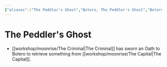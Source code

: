 ```yaml
---
{"aliases":["The Peddler's Ghost","Bolero, The Peddler's Ghost","Bolero","Bolero","The Peddler's Ghost","The Peddler's Ghost"],"date-created":"2024-08-23T15:08","date-modified":"2024-09-23T09:32","dg-publish":true,"tags":["moonrise","moonrise/person"],"title":"The Peddler's Ghost","permalink":"/workshop/moonrise/the-peddler-s-ghost/","dgPassFrontmatter":true,"updated":"2024-09-23T09:32"}
---
```



# The Peddler's Ghost

- [[workshop/moonrise/The Criminal\|The Criminal]] has sworn an Oath to Bolero to retrieve something from [[workshop/moonrise/The Capital\|The Capital]].
